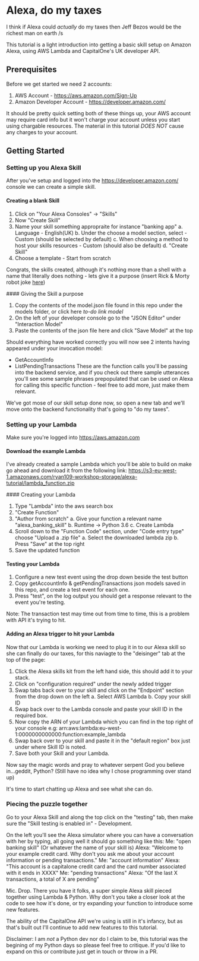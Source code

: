 # Alexa, do my taxes

I think if Alexa could _actually_ do my taxes then Jeff Bezos would be the richest man on earth /s

This tutorial is a light introduction into getting a basic skill setup on Amazon Alexa, using AWS Lambda and CapitalOne's UK developer API.

## Prerequisites
Before we get started we need 2 accounts:
1. AWS Account - https://aws.amazon.com/Sign-Up‎
2. Amazon Developer Account - https://developer.amazon.com/

It should be pretty quick setting both of these things up, your AWS account may require card info but it won't charge your account unless you start using chargable resources. The material in this tutorial *DOES NOT* cause any charges to your account.

## Getting Started

### Setting up you Alexa Skill

After you've setup and logged into the https://developer.amazon.com/ console we can create a simple skill.

#### Creating a blank Skill
1. Click on "Your Alexa Consoles" -> "Skills"
2. Now "Create Skill"
3. Name your skill something appropraite for instance "banking app"
	a. Language - English(UK)
	b. Under the choose a model section, select - Custom (should be selected by default)
	c. When choosing a method to host your skills resources - Custom (should also be default)
	d. "Create Skill"
4. Choose a template - Start from scratch

Congrats, the skills created, although it's nothing more than a shell with a name that literally does nothing - lets give it a purpose (insert Rick & Morty robot joke [here](https://www.youtube.com/watch?v=X7HmltUWXgs))

#### Giving the Skill a purpose
1. Copy the contents of the model.json file found in this repo under the models folder, or click here *to-do link model*
2. On the left of your developer console go to the "JSON Editor" under "Interaction Model"
3. Paste the contents of the json file here and click "Save Model" at the top

Should everything have worked correctly you will now see 2 intents having appeared under your invocation model:
- GetAccountInfo
- ListPendingTransactions
These are the function calls you'll be passing into the backend service, and if you check out there sample utterances you'll see some sample phrases prepopulated that can be used on Alexa for calling this specific function - feel free to add more, just make them relevant.

We've got mose of our skill setup done now, so open a new tab and we'll move onto the backend functionality that's going to "do my taxes".

### Setting up your Lambda

Make sure you're logged into https://aws.amazon.com

#### Download the example Lambda
I've already created a sample Lambda which you'll be able to build on make go ahead and download it from the following link:
https://s3-eu-west-1.amazonaws.com/ryan109-workshop-storage/alexa-tutorial/lambda_function.zip

#### Creating your Lambda
1. Type "Lambda" into the aws search box
2. "Create Function"
3. "Author from scratch"
	a. Give your function a relevant name "alexa_banking_skill"
	b. Runtime -> Python 3.6
	c. Create Lambda
4. Scroll down to the "Function Code" section, under "Code entry type" choose "Upload a .zip file"
	a. Select the downloaded lambda zip
	b. Press "Save" at the top right
5. Save the updated function

#### Testing your Lambda
1. Configure a new test event using the drop down beside the test button
2. Copy getAccountInfo & getPendingTransactions json models saved in this repo, and create a test event for each one.
3. Press "test", on the log output you should get a response relevant to the event you're testing.

Note: The transaction test may time out from time to time, this is a problem with API it's trying to hit.

#### Adding an Alexa trigger to hit your Lambda
Now that our Lambda is working we need to plug it in to our Alexa skill so she can finally do our taxes, for this naviagte to the "deisinger" tab at the top of the page:
1. Click the Alexa skills kit from the left hand side, this should add it to your stack.
2. Click on "configuration required" under the newly added trigger
3. Swap tabs back over to your skill and click on the "Endpoint" section from the drop down on the left
	a. Select AWS Lambda
	b. Copy your skill ID
4. Swap back over to the Lambda console and paste your skill ID in the required box.
5. Now copy the ARN of your Lambda which you can find in the top right of your console e.g: arn:aws:lambda:eu-west-1:0000000000000:function:example_lambda
6. Swap back over to your skill and paste it in the "default region" box just under where Skill ID is noted.
7. Save both your Skill and your Lambda.

Now say the magic words and pray to whatever serpent God you believe in...geddit, Python? (Still have no idea why I chose programming over stand up)

It's time to start chatting up Alexa and see what she can do.

### Piecing the puzzle together

Go to your Alexa Skill and along the top click on the "testing" tab, then make sure the "Skill testing is enabled in" - Development.

On the left you'll see the Alexa simulator where you can have a conversation with her by typing, all going well it should go something like this:
Me: "open banking skill" (Or whatever the name of your skill is)
Alexa: "Welcome to your example credit card. Why don't you ask me about your account information or pending transactions."
Me: "account information"
Alexa: "This account is a capitalone credit card and the card number associated with it ends in XXXX"
Me: "pending transactions"
Alexa: "Of the last X transactions, a total of X are pending"


Mic. Drop. There you have it folks, a super simple Alexa skill pieced together using Lambda & Python. Why don't you take a closer look at the code to see how it's done, or try expanding your function to introduce some new features.

The ability of the CapitalOne API we're using is still in it's infancy, but as that's built out I'll continue to add new features to this tutorial.

Disclaimer: I am _not_ a Python dev nor do I claim to be, this tutorial was the begining of my Python days so please feel free to critique. If you'd like to expand on this or contribute just get in touch or throw in a PR.
